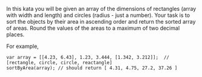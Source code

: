 In this kata you will be given an array of the dimensions of rectangles (array with width and length) and circles (radius - just a number). Your task is to sort the objects by their area in ascending order and return the sorted array of areas. Round the values of the areas to a maximum of two decimal places.

For example, 

```
var array = [[4.23, 6.43], 1.23, 3.444, [1.342, 3.212]];  // [rectangle, circle, circle, reactangle]
sortByArea(array); // should return [ 4.31, 4.75, 27.2, 37.26 ]
```